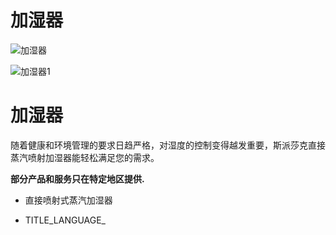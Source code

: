 

# 加湿器

![加湿器](/d/file/p/306b4c3b32962db7b12b4e6925617aa4.jpg)

![加湿器1](/d/file/p/306b4c3b32962db7b12b4e6925617aa4.jpg)

# 加湿器

随着健康和环境管理的要求日趋严格，对湿度的控制变得越发重要，斯派莎克直接蒸汽喷射加湿器能轻松满足您的需求。

**部分产品和服务只在特定地区提供.**

-   直接喷射式蒸汽加湿器

-   TITLE_LANGUAGE_

